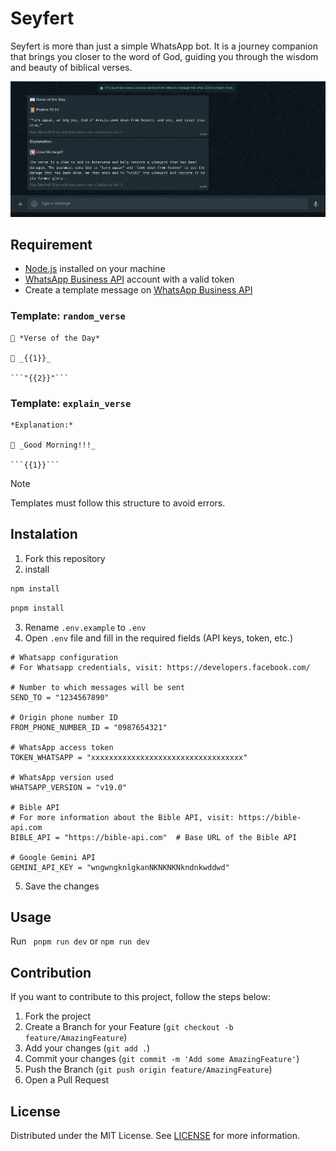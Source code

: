 # Seyfert

Seyfert is more than just a simple WhatsApp bot. It is a journey companion that brings you closer to the word of God, guiding you through the wisdom and beauty of biblical verses.

![Seyfert Bot](.github/images/image.png)

## Requirement

- [Node.js](https://nodejs.org/) installed on your machine
- [WhatsApp Business API](https://developers.facebook.com/docs/whatsapp/cloud-api/overview) account with a valid token
- Create a template message on [WhatsApp Business API](https://developers.facebook.com/docs/whatsapp/cloud-api/overview)

### Template: ```random_verse```

```
📖 *Verse of the Day*

📜 _{{1}}_

```"{{2}}"```
```

### Template: ```explain_verse```
```
*Explanation:*

🌄 _Good Morning!!!_

```{{1}}```
```

> [!NOTE]
> Templates must follow this structure to avoid errors.

## Instalation
1. Fork this repository
2. install

```bash 
npm install 
```
```bash
pnpm install
```
3. Rename `.env.example` to `.env`
4. Open `.env` file and fill in the required fields (API keys, token, etc.)
```env
# Whatsapp configuration
# For Whatsapp credentials, visit: https://developers.facebook.com/

# Number to which messages will be sent
SEND_TO = "1234567890"  

# Origin phone number ID
FROM_PHONE_NUMBER_ID = "0987654321"  

# WhatsApp access token
TOKEN_WHATSAPP = "xxxxxxxxxxxxxxxxxxxxxxxxxxxxxxxxxx"  

# WhatsApp version used
WHATSAPP_VERSION = "v19.0"  

# Bible API
# For more information about the Bible API, visit: https://bible-api.com
BIBLE_API = "https://bible-api.com"  # Base URL of the Bible API

# Google Gemini API
GEMINI_API_KEY = "wngwngknlgkanNKNKNKNkndnkwddwd"
```
5. Save the changes

## Usage

Run ``` pnpm run dev``` or ```npm run dev```

## Contribution

If you want to contribute to this project, follow the steps below:

1. Fork the project
2. Create a Branch for your Feature (`git checkout -b feature/AmazingFeature`)
3. Add your changes (`git add .`)
4. Commit your changes (`git commit -m 'Add some AmazingFeature'`)
5. Push the Branch (`git push origin feature/AmazingFeature`)
6. Open a Pull Request

## License

Distributed under the MIT License. See [LICENSE](./LICENSE) for more information.